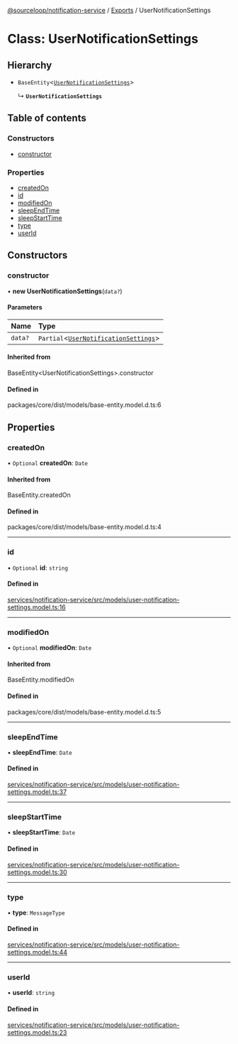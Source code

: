 [@sourceloop/notification-service](../README.md) / [Exports](../modules.md) / UserNotificationSettings

# Class: UserNotificationSettings

## Hierarchy

- `BaseEntity`<[`UserNotificationSettings`](UserNotificationSettings.md)\>

  ↳ **`UserNotificationSettings`**

## Table of contents

### Constructors

- [constructor](UserNotificationSettings.md#constructor)

### Properties

- [createdOn](UserNotificationSettings.md#createdon)
- [id](UserNotificationSettings.md#id)
- [modifiedOn](UserNotificationSettings.md#modifiedon)
- [sleepEndTime](UserNotificationSettings.md#sleependtime)
- [sleepStartTime](UserNotificationSettings.md#sleepstarttime)
- [type](UserNotificationSettings.md#type)
- [userId](UserNotificationSettings.md#userid)

## Constructors

### constructor

• **new UserNotificationSettings**(`data?`)

#### Parameters

| Name | Type |
| :------ | :------ |
| `data?` | `Partial`<[`UserNotificationSettings`](UserNotificationSettings.md)\> |

#### Inherited from

BaseEntity<UserNotificationSettings\>.constructor

#### Defined in

packages/core/dist/models/base-entity.model.d.ts:6

## Properties

### createdOn

• `Optional` **createdOn**: `Date`

#### Inherited from

BaseEntity.createdOn

#### Defined in

packages/core/dist/models/base-entity.model.d.ts:4

___

### id

• `Optional` **id**: `string`

#### Defined in

[services/notification-service/src/models/user-notification-settings.model.ts:16](https://github.com/sourcefuse/loopback4-microservice-catalog/blob/93a7f917/services/notification-service/src/models/user-notification-settings.model.ts#L16)

___

### modifiedOn

• `Optional` **modifiedOn**: `Date`

#### Inherited from

BaseEntity.modifiedOn

#### Defined in

packages/core/dist/models/base-entity.model.d.ts:5

___

### sleepEndTime

• **sleepEndTime**: `Date`

#### Defined in

[services/notification-service/src/models/user-notification-settings.model.ts:37](https://github.com/sourcefuse/loopback4-microservice-catalog/blob/93a7f917/services/notification-service/src/models/user-notification-settings.model.ts#L37)

___

### sleepStartTime

• **sleepStartTime**: `Date`

#### Defined in

[services/notification-service/src/models/user-notification-settings.model.ts:30](https://github.com/sourcefuse/loopback4-microservice-catalog/blob/93a7f917/services/notification-service/src/models/user-notification-settings.model.ts#L30)

___

### type

• **type**: `MessageType`

#### Defined in

[services/notification-service/src/models/user-notification-settings.model.ts:44](https://github.com/sourcefuse/loopback4-microservice-catalog/blob/93a7f917/services/notification-service/src/models/user-notification-settings.model.ts#L44)

___

### userId

• **userId**: `string`

#### Defined in

[services/notification-service/src/models/user-notification-settings.model.ts:23](https://github.com/sourcefuse/loopback4-microservice-catalog/blob/93a7f917/services/notification-service/src/models/user-notification-settings.model.ts#L23)
